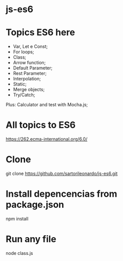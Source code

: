 # js-es6

# Topics ES6 here
- Var, Let e Const;​
- For loops;​
- Class;​
- Arrow function;​
- Default Parameter;​
- Rest Parameter;​
- Interpolation;
- Static;
- Merge objects;​
- Try/Catch;​

Plus: Calculator and test with Mocha.js;

# All topics to ES6
https://262.ecma-international.org/6.0/

# Clone
git clone https://github.com/sartorileonardo/js-es6.git

# Install depencencias from package.json
npm install

# Run any file
node class.js
